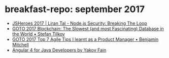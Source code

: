 # breakfast-repo: september 2017

- [JSHeroes 2017 | Liran Tal - Node.js Security: Breaking The Loop](https://www.youtube.com/watch?v=DX8FSC_7wRI)
- [GOTO 2017 Blockchain: The Slowest (and most Fascinating) Database in the World • Stefan Tilkov](https://www.youtube.com/watch?v=li3rfBAP_fE)
- [GOTO 2017 Top 7 Agile Tips I learnt as a Product Manager • Benjamin Mitchell](https://www.youtube.com/watch?v=v7bNTqMlq-E)
- [Angular 4 for Java Developers by Yakov Fain](https://www.youtube.com/watch?v=k8r76d8QzXs&s=469)
